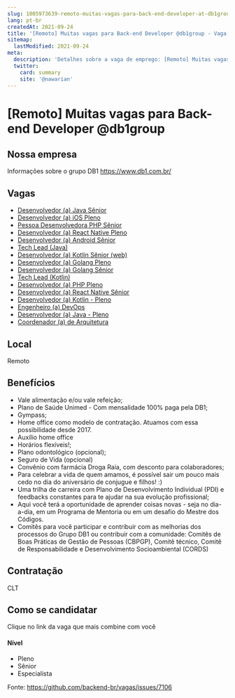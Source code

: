 ```yaml
---
slug: 1005973639-remoto-muitas-vagas-para-back-end-developer-at-db1group
lang: pt-br
createdAt: 2021-09-24
title: '[Remoto] Muitas vagas para Back-end Developer @db1group - Vaga de Emprego'
sitemap:
  lastModified: 2021-09-24
meta:
  description: 'Detalhes sobre a vaga de emprego: [Remoto] Muitas vagas para Back-end Developer @db1group'
  twitter:
    card: summary
    site: '@nawarian'
---
```


# [Remoto] Muitas vagas para Back-end Developer @db1group

## Nossa empresa
Informações sobre o grupo DB1 https://www.db1.com.br/

## Vagas
- [Desenvolvedor (a) Java Sênior](vagasdb1.recruiterbox.com/jobs/fk03z23?referred_by=312009)
- [Desenvolvedor (a) iOS Pleno](vagasdb1.recruiterbox.com/jobs/fk0j2cs?referred_by=312009)
- [Pessoa Desenvolvedora PHP Sênior](vagasdb1.recruiterbox.com/jobs/fk0qykv?referred_by=312009)
- [Desenvolvedor (a) React Native Pleno](vagasdb1.recruiterbox.com/jobs/fk0u1fi?referred_by=312009)
- [Desenvolvedor (a) Android Sênior](vagasdb1.recruiterbox.com/jobs/fk0ujrt?referred_by=312009)
- [Tech Lead (Java)](vagasdb1.recruiterbox.com/jobs/fk0usue?referred_by=312009)
- [Desenvolvedor (a) Kotlin Sênior (web)](vagasdb1.recruiterbox.com/jobs/fk0uvw4?referred_by=312009)
- [Desenvolvedor (a) Golang Pleno](vagasdb1.recruiterbox.com/jobs/fk0up3m?referred_by=312009)
- [Desenvolvedor (a) Golang Sênior](vagasdb1.recruiterbox.com/jobs/fk0ueok?referred_by=312009)
- [Tech Lead (Kotlin)](vagasdb1.recruiterbox.com/jobs/fk0s6qo?referred_by=312009)
- [Desenvolvedor (a) PHP Pleno](vagasdb1.recruiterbox.com/jobs/fk0sfw4?referred_by=312009)
- [Desenvolvedor (a) React Native Sênior](vagasdb1.recruiterbox.com/jobs/fk0sfwg?referred_by=312009)
- [Desenvolvedor (a) Kotlin - Pleno](vagasdb1.recruiterbox.com/jobs/fk0sfwb?referred_by=312009)
- [Engenheiro (a) DevOps](vagasdb1.recruiterbox.com/jobs/fk0s12y?referred_by=312009)
- [Desenvolvedor (a) Java - Pleno](vagasdb1.recruiterbox.com/jobs/877c72d4fea544ffa932a45679954034?referred_by=312009)
- [Coordenador (a) de Arquitetura](vagasdb1.recruiterbox.com/jobs/fk0sq6b?referred_by=312009)

## Local
Remoto

## Benefícios
- Vale alimentação e/ou vale refeição;
- Plano de Saúde Unimed - Com mensalidade 100% paga pela DB1;
- Gympass;
- Home office como modelo de contratação. Atuamos com essa possibilidade desde 2017.
- Auxílio home office
- Horários flexíveis!;
- Plano odontológico (opcional);
- Seguro de Vida (opcional)
- Convênio com farmácia Droga Raia, com desconto para colaboradores;
- Para celebrar a vida de quem amamos, é possível sair um pouco mais cedo no dia do aniversário de conjugue e filhos! :)
- Uma trilha de carreira com Plano de Desenvolvimento Individual (PDI) e feedbacks constantes para te ajudar na sua evolução profissional;
- Aqui você terá a oportunidade de aprender coisas novas - seja no dia-a-dia, em um Programa de Mentoria ou em um desafio do Mestre dos Códigos.
- Comitês para você participar e contribuir com as melhorias dos processos do Grupo DB1 ou contribuir com a comunidade: Comitês de Boas Práticas de Gestão de Pessoas (CBPGP), Comitê técnico, Comitê de Responsabilidade e Desenvolvimento Socioambiental (CORDS)

## Contratação
CLT

## Como se candidatar
Clique no link da vaga que mais combine com você

#### Nível
- Pleno
- Sênior
- Especialista




Fonte: https://github.com/backend-br/vagas/issues/7106